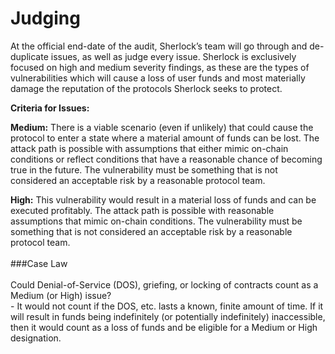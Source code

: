 # Judging

At the official end-date of the audit, Sherlock’s team will go through and de-duplicate issues, as well as judge every issue. Sherlock is exclusively focused on high and medium severity findings, as these are the types of vulnerabilities which will cause a loss of user funds and most materially damage the reputation of the protocols Sherlock seeks to protect.

**Criteria for Issues:**&#x20;

**Medium:** There is a viable scenario (even if unlikely) that could cause the protocol to enter a state where a material amount of funds can be lost. The attack path is possible with assumptions that either mimic on-chain conditions or reflect conditions that have a reasonable chance of becoming true in the future. The vulnerability must be something that is not considered an acceptable risk by a reasonable protocol team.&#x20;

**High:** This vulnerability would result in a material loss of funds and can be executed profitably. The attack path is possible with reasonable assumptions that mimic on-chain conditions. The vulnerability must be something that is not considered an acceptable risk by a reasonable protocol team.\
\
\###Case Law\
\
Could Denial-of-Service (DOS), griefing, or locking of contracts count as a Medium (or High) issue?\
\- It would not count if the DOS, etc. lasts a known, finite amount of time. If it will result in funds being indefinitely (or potentially indefinitely) inaccessible, then it would count as a loss of funds and be eligible for a Medium or High designation.&#x20;
